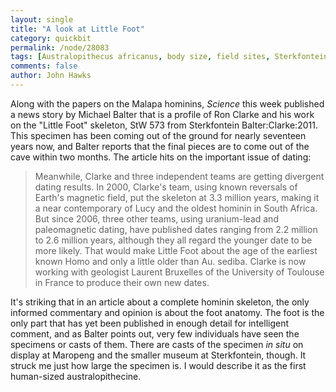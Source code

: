 ```yaml
---
layout: single 
title: "A look at Little Foot" 
category: quickbit
permalink: /node/28083
tags: [Australopithecus africanus, body size, field sites, Sterkfontein, South Africa] 
comments: false 
author: John Hawks 
---
```


Along with the papers on the Malapa hominins, <i>Science</i> this week published a news story by Michael Balter that is a profile of Ron Clarke and his work on the "Little Foot" skeleton, StW 573 from Sterkfontein <bib>Balter:Clarke:2011</bib>. This specimen has been coming out of the ground for nearly seventeen years now, and Balter reports that the final pieces are to come out of the cave within two months. The article hits on the important issue of dating: 

<blockquote>Meanwhile, Clarke and three independent teams are getting divergent dating results. In 2000, Clarke's team, using known reversals of Earth's magnetic field, put the skeleton at 3.3 million years, making it a near contemporary of Lucy and the oldest hominin in South Africa. But since 2006, three other teams, using uranium-lead and paleomagnetic dating, have published dates ranging from 2.2 million to 2.6 million years, although they all regard the younger date to be more likely. That would make Little Foot about the age of the earliest known Homo and only a little older than Au. sediba. Clarke is now working with geologist Laurent Bruxelles of the University of Toulouse in France to produce their own new dates.</blockquote>

It's striking that in an article about a complete hominin skeleton, the only informed commentary and opinion is about the foot anatomy. The foot is the only part that has yet been published in enough detail for intelligent comment, and as Balter points out, very few individuals have seen the specimens or casts of them. There are casts of the specimen <i>in situ</i> on display at Maropeng and the smaller museum at Sterkfontein, though. It struck me just how large the specimen is. I would describe it as the first human-sized australopithecine. 



